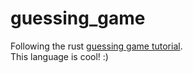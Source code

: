 # guessing_game

Following the rust [guessing game tutorial](https://doc.rust-lang.org/stable/book/ch02-00-guessing-game-tutorial.html).  
This language is cool! :)
